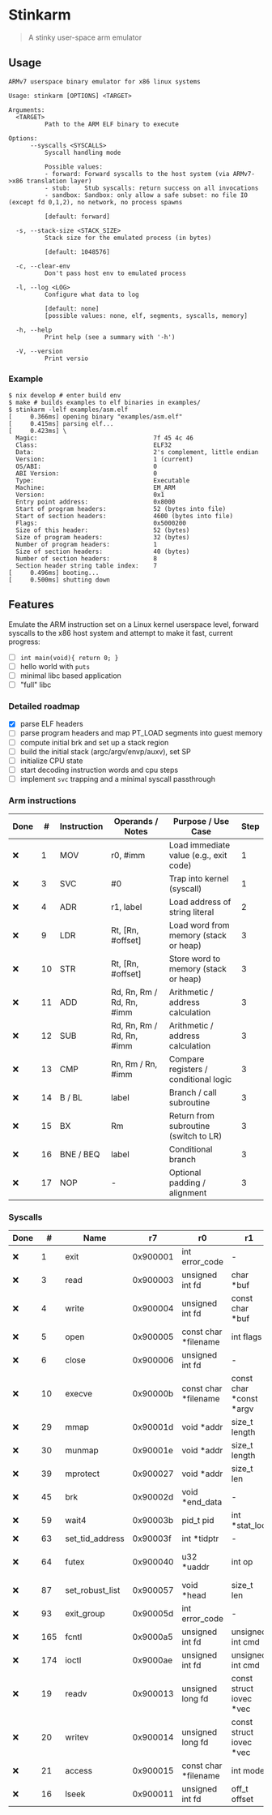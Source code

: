 # Stinkarm

> A stinky user-space arm emulator

## Usage

```text
ARMv7 userspace binary emulator for x86 linux systems

Usage: stinkarm [OPTIONS] <TARGET>

Arguments:
  <TARGET>
          Path to the ARM ELF binary to execute

Options:
      --syscalls <SYSCALLS>
          Syscall handling mode

          Possible values:
          - forward: Forward syscalls to the host system (via ARMv7->x86 translation layer)
          - stub:    Stub syscalls: return success on all invocations
          - sandbox: Sandbox: only allow a safe subset: no file IO (except fd 0,1,2), no network, no process spawns

          [default: forward]

  -s, --stack-size <STACK_SIZE>
          Stack size for the emulated process (in bytes)

          [default: 1048576]

  -c, --clear-env
          Don't pass host env to emulated process

  -l, --log <LOG>
          Configure what data to log

          [default: none]
          [possible values: none, elf, segments, syscalls, memory]

  -h, --help
          Print help (see a summary with '-h')

  -V, --version
          Print versio
```


### Example

```text
$ nix develop # enter build env
$ make # builds examples to elf binaries in examples/
$ stinkarm -lelf examples/asm.elf
[     0.366ms] opening binary "examples/asm.elf"
[     0.415ms] parsing elf...
[     0.423ms] \
  Magic:                                7f 45 4c 46
  Class:                                ELF32
  Data:                                 2's complement, little endian
  Version:                              1 (current)
  OS/ABI:                               0
  ABI Version:                          0
  Type:                                 Executable
  Machine:                              EM_ARM
  Version:                              0x1
  Entry point address:                  0x8000
  Start of program headers:             52 (bytes into file)
  Start of section headers:             4600 (bytes into file)
  Flags:                                0x5000200
  Size of this header:                  52 (bytes)
  Size of program headers:              32 (bytes)
  Number of program headers:            1
  Size of section headers:              40 (bytes)
  Number of section headers:            8
  Section header string table index:    7
[     0.496ms] booting...
[     0.500ms] shutting down
```

## Features

Emulate the ARM instruction set on a Linux kernel userspace level, forward
syscalls to the x86 host system and attempt to make it fast, current progress:

- [ ] `int main(void){ return 0; }`
- [ ] hello world with `puts`
- [ ] minimal libc based application
- [ ] "full" libc

### Detailed roadmap

- [x] parse ELF headers
- [ ] parse program headers and map PT_LOAD segments into guest memory
- [ ] compute initial brk and set up a stack region
- [ ] build the initial stack (argc/argv/envp/auxv), set SP
- [ ] initialize CPU state
- [ ] start decoding instruction words and cpu steps
- [ ] implement `svc` trapping and a minimal syscall passthrough

### Arm instructions

| Done | #   | Instruction | Operands / Notes          | Purpose / Use Case                     | Step |
| ---- | --- | ----------- | ------------------------- | -------------------------------------- | ---- |
| ❌   | 1   | MOV         | r0, #imm                  | Load immediate value (e.g., exit code) | 1    |
| ❌   | 3   | SVC         | #0                        | Trap into kernel (syscall)             | 1    |
| ❌   | 4   | ADR         | r1, label                 | Load address of string literal         | 2    |
| ❌   | 9   | LDR         | Rt, [Rn, #offset]         | Load word from memory (stack or heap)  | 3    |
| ❌   | 10  | STR         | Rt, [Rn, #offset]         | Store word to memory (stack or heap)   | 3    |
| ❌   | 11  | ADD         | Rd, Rn, Rm / Rd, Rn, #imm | Arithmetic / address calculation       | 3    |
| ❌   | 12  | SUB         | Rd, Rn, Rm / Rd, Rn, #imm | Arithmetic / address calculation       | 3    |
| ❌   | 13  | CMP         | Rn, Rm / Rn, #imm         | Compare registers / conditional logic  | 3    |
| ❌   | 14  | B / BL      | label                     | Branch / call subroutine               | 3    |
| ❌   | 15  | BX          | Rm                        | Return from subroutine (switch to LR)  | 3    |
| ❌   | 16  | BNE / BEQ   | label                     | Conditional branch                     | 3    |
| ❌   | 17  | NOP         | -                         | Optional padding / alignment           | 3    |

### Syscalls

| Done | #   | Name            | r7       | r0                    | r1                       | r2                      | r3                                 | r4           | r5           |
| ---- | --- | --------------- | -------- | --------------------- | ------------------------ | ----------------------- | ---------------------------------- | ------------ | ------------ |
| ❌   | 1   | exit            | 0x900001 | int error_code        | -                        | -                       | -                                  | -            | -            |
| ❌   | 3   | read            | 0x900003 | unsigned int fd       | char \*buf               | size_t count            | -                                  | -            | -            |
| ❌   | 4   | write           | 0x900004 | unsigned int fd       | const char \*buf         | size_t count            | -                                  | -            | -            |
| ❌   | 5   | open            | 0x900005 | const char \*filename | int flags                | umode_t mode            | -                                  | -            | -            |
| ❌   | 6   | close           | 0x900006 | unsigned int fd       | -                        | -                       | -                                  | -            | -            |
| ❌   | 10  | execve          | 0x90000b | const char \*filename | const char *const *argv  | const char *const *envp | -                                  | -            | -            |
| ❌   | 29  | mmap            | 0x90001d | void \*addr           | size_t length            | int prot                | int flags                          | int fd       | off_t offset |
| ❌   | 30  | munmap          | 0x90001e | void \*addr           | size_t length            | -                       | -                                  | -            | -            |
| ❌   | 39  | mprotect        | 0x900027 | void \*addr           | size_t len               | int prot                | -                                  | -            | -            |
| ❌   | 45  | brk             | 0x90002d | void \*end_data       | -                        | -                       | -                                  | -            | -            |
| ❌   | 59  | wait4           | 0x90003b | pid_t pid             | int \*stat_loc           | int options             | struct rusage \*ru                 | -            | -            |
| ❌   | 63  | set_tid_address | 0x90003f | int \*tidptr          | -                        | -                       | -                                  | -            | -            |
| ❌   | 64  | futex           | 0x900040 | u32 \*uaddr           | int op                   | u32 val                 | struct \_\_kernel_timespec \*utime | u32 \*uaddr2 | u32 val3     |
| ❌   | 87  | set_robust_list | 0x900057 | void \*head           | size_t len               | -                       | -                                  | -            | -            |
| ❌   | 93  | exit_group      | 0x90005d | int error_code        | -                        | -                       | -                                  | -            | -            |
| ❌   | 165 | fcntl           | 0x9000a5 | unsigned int fd       | unsigned int cmd         | unsigned long arg       | -                                  | -            | -            |
| ❌   | 174 | ioctl           | 0x9000ae | unsigned int fd       | unsigned int cmd         | unsigned long arg       | -                                  | -            | -            |
| ❌   | 19  | readv           | 0x900013 | unsigned long fd      | const struct iovec \*vec | unsigned long vlen      | -                                  | -            | -            |
| ❌   | 20  | writev          | 0x900014 | unsigned long fd      | const struct iovec \*vec | unsigned long vlen      | -                                  | -            | -            |
| ❌   | 21  | access          | 0x900015 | const char \*filename | int mode                 | -                       | -                                  | -            | -            |
| ❌   | 16  | lseek           | 0x900011 | unsigned int fd       | off_t offset             | unsigned int origin     | -                                  | -            | -            |
